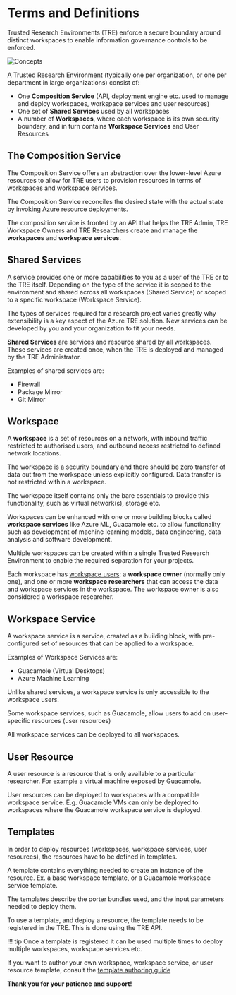 # Terms and Definitions

Trusted Research Environments (TRE) enforce a secure boundary around distinct workspaces to enable information governance controls to be enforced.

![Concepts](../assets/treconcepts_updated.png)

A Trusted Research Environment (typically one per organization, or one per department in large organizations) consist of:

- One **Composition Service** (API, deployment engine etc. used to manage and deploy workspaces, workspace services and user resources)
- One set of **Shared Services** used by all workspaces
- A number of **Workspaces**, where each workspace is its own security boundary, and in turn contains **Workspace Services** and User Resources

## The Composition Service

The Composition Service offers an abstraction over the lower-level Azure resources to allow for TRE users to provision resources in terms of workspaces and workspace services.

The Composition Service reconciles the desired state with the actual state by invoking Azure resource deployments.

The composition service is fronted by an API that helps the TRE Admin, TRE Workspace Owners and TRE Researchers create and manage the **workspaces** and **workspace services**.

## Shared Services

A service provides one or more capabilities to you as a user of the TRE or to the TRE itself.  Depending on the type of the service it is scoped to the environment and shared across all workspaces (Shared Service) or scoped to a specific workspace (Workspace Service).

The types of services required for a research project varies greatly why extensibility is a key aspect of the Azure TRE solution. New services can be developed by you and your organization to fit your needs.

**Shared Services** are services and resource shared by all workspaces. These services are created once, when the TRE is deployed and managed by the TRE Administrator.

Examples of shared services are:

- Firewall
- Package Mirror
- Git Mirror

## Workspace

A **workspace** is a set of resources on a network, with inbound traffic restricted to authorised users, and outbound access restricted to defined network locations.

The workspace is a security boundary and there should be zero transfer of data out from the workspace unless explicitly configured. Data transfer is not restricted within a workspace.

The workspace itself contains only the bare essentials to provide this functionality, such as virtual network(s), storage etc.

Workspaces can be enhanced with one or more building blocks called **workspace services** like Azure ML, Guacamole etc. to allow functionality such as development of machine learning models, data engineering, data analysis and software development.

Multiple workspaces can be created within a single Trusted Research Environment to enable the required separation for your projects.

Each workspace has [workspace users](../azure-tre-overview/user-roles.md): a **workspace owner** (normally only one), and one or more **workspace researchers** that can access the data and workspace services in the workspace. The workspace owner is also considered a workspace researcher.

## Workspace Service

A workspace service is a service, created as a building block, with pre-configured set of resources that can be applied to a workspace.

Examples of Workspace Services are:

- Guacamole (Virtual Desktops)
- Azure Machine Learning

Unlike shared services, a workspace service is only accessible to the workspace users.

Some workspace services, such as Guacamole, allow users to add on user-specific resources (user resources)

All workspace services can be deployed to all workspaces.

## User Resource

A user resource is a resource that is only available to a particular researcher. For example a virtual machine exposed by Guacamole.

User resources can be deployed to workspaces with a compatible workspace service. E.g. Guacamole VMs can only be deployed to workspaces where the Guacamole workspace service is deployed.

## Templates

In order to deploy resources (workspaces, workspace services, user resources), the resources have to be defined in templates.

A template contains everything needed to create an instance of the resource. Ex. a base workspace template, or a Guacamole workspace service template.

The templates describe the porter bundles used, and the input parameters needed to deploy them.

To use a template, and deploy a resource, the template needs to be registered in the TRE. This is done using the TRE API.

!!! tip
    Once a template is registered it can be used multiple times to deploy multiple workspaces, workspace services etc.

If you want to author your own workspace, workspace service, or user resource template, consult the [template authoring guide](../tre-workspace-authors/authoring-workspace-templates.md)

**Thank you for your patience and support!**

